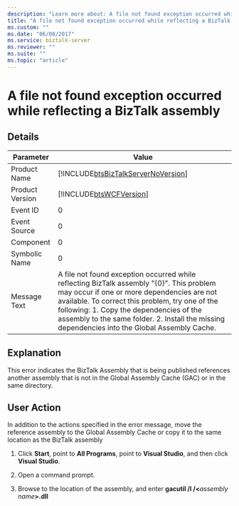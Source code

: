 ```yaml
---
description: "Learn more about: A file not found exception occurred while reflecting a BizTalk assembly"
title: "A file not found exception occurred while reflecting a BizTalk assembly"
ms.custom: ""
ms.date: "06/08/2017"
ms.service: biztalk-server
ms.reviewer: ""
ms.suite: ""
ms.topic: "article"
---
```

# A file not found exception occurred while reflecting a BizTalk assembly
## Details  

|  Parameter |  Value  |
|-----------------|----------------------------------------------------------------------------------------------------------------------------------------------------------------------------------------------------------------------------------------------------------------------------------------------------------------------------------------|
|  Product Name   |                                                                                                                           [!INCLUDE[btsBizTalkServerNoVersion](../includes/btsbiztalkservernoversion-md.md)]                                                                                                                           |
| Product Version |                                                                                                                                       [!INCLUDE[btsWCFVersion](../includes/btswcfversion-md.md)]                                                                                                                                       |
|    Event ID     |                                                                                                                                                                   0                                                                                                                                                                    |
|  Event Source   |                                                                                                                                                                   0                                                                                                                                                                    |
|    Component    |                                                                                                                                                                   0                                                                                                                                                                    |
|  Symbolic Name  |                                                                                                                                                                   0                                                                                                                                                                    |
|  Message Text   | A file not found exception occurred while reflecting BizTalk assembly "{0}". This problem may occur if one or more dependencies are not available. To correct this problem, try one of the following: 1. Copy the dependencies of the assembly to the same folder. 2. Install the missing dependencies into the Global Assembly Cache. |

## Explanation  
 This error indicates the BizTalk Assembly that is being published references another assembly that is not in the Global Assembly Cache (GAC) or in the same directory.  

## User Action  
 In addition to the actions specified in the error message, move the reference assembly to the Global Assembly Cache or copy it to the same location as the BizTalk assembly  

1. Click **Start**, point to **All Programs**, point to **Visual Studio**, and then click **Visual Studio**.  

2. Open a command prompt.  

3. Browse to the location of the assembly, and enter **gacutil /I /\<**<em>assembly name</em>**\>.dll**

